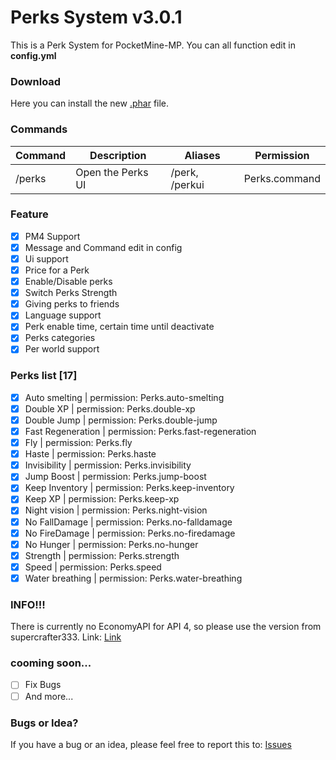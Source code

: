 # Perks System v3.0.1
This is a Perk System for PocketMine-MP.
You can all function edit in **config.yml**

### Download
Here you can install the new [.phar](https://poggit.pmmp.io/ci/FlxiBoy1313/Perks/Perks/72) file.

### Commands
|**Command**|**Description**|**Aliases**|**Permission**|
|-----------|---------------|-----------|---------------|
|/perks |Open the Perks UI|/perk, /perkui|Perks.command|

### Feature
- [X] PM4 Support
- [X] Message and Command edit in config
- [X] Ui support
- [X] Price for a Perk
- [X] Enable/Disable perks
- [X] Switch Perks Strength
- [X] Giving perks to friends
- [X] Language support
- [X] Perk enable time, certain time until deactivate
- [X] Perks categories
- [X] Per world support

### Perks list [17]
- [X] Auto smelting | permission: Perks.auto-smelting
- [X] Double XP | permission: Perks.double-xp
- [X] Double Jump | permission: Perks.double-jump
- [X] Fast Regeneration | permission: Perks.fast-regeneration
- [X] Fly | permission: Perks.fly
- [X] Haste | permission: Perks.haste
- [X] Invisibility | permission: Perks.invisibility
- [X] Jump Boost | permission: Perks.jump-boost
- [X] Keep Inventory | permission: Perks.keep-inventory
- [X] Keep XP | permission: Perks.keep-xp
- [X] Night vision | permission: Perks.night-vision
- [X] No FallDamage | permission: Perks.no-falldamage
- [X] No FireDamage | permission: Perks.no-firedamage
- [X] No Hunger | permission: Perks.no-hunger
- [X] Strength | permission: Perks.strength
- [X] Speed | permission: Perks.speed
- [X] Water breathing | permission: Perks.water-breathing

### INFO!!!
There is currently no EconomyAPI for API 4, so please use the version from supercrafter333. Link: [Link](https://github.com/supercrafter333/EconomyS/tree/master/EconomyAPI)

### cooming soon...
- [ ] Fix Bugs
- [ ] And more...

### Bugs or Idea?
If you have a bug or an idea, please feel free to report this to: [Issues](https://github.com/FlxiBoy1313/Perks/issues/new)
